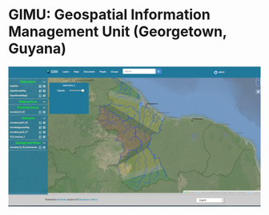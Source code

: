 # GIMU: Geospatial Information Management Unit (Georgetown, Guyana)

<img src="https://github.com/ccosse/gimu/blob/master/static/gimu/screenshots/screenshot-041516.png"/>
